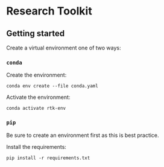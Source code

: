# Research Toolkit

## Getting started

Create a virtual environment one of two ways:

### `conda`

Create the environment:

`conda env create --file conda.yaml`

Activate the environment:

`conda activate rtk-env`

### `pip`

Be sure to create an environment first as this is best practice.

Install the requirements:

`pip install -r requirements.txt`

